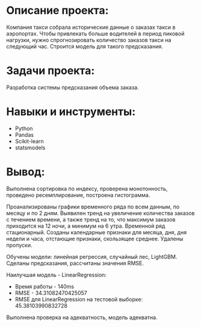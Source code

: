 # Описание проекта: #
Компания такси собрала исторические данные о заказах такси в аэропортах. Чтобы привлекать больше водителей в период пиковой нагрузки, нужно спрогнозировать количество заказов такси на следующий час. Строится модель для такого предсказания.

# Задачи проекта: #
Разработка системы предсказания объема заказа.

# Навыки и инструменты: #
* Python
* Pandas
* Scikit-learn
* statsmodels

# Вывод: #
Выполнена сортировка по индексу, проверена монотонность, проведено ресемплирование, построена гистограмма.

Проанализированы графики временного ряда по всем данным, по месяцу и по 2 дням. Выявилен тренд на увеличение количества заказов с течением времени, а также тренд на то, что максимум заказов приходится на 12 ночи, а минимум на 6 утра. Временной ряд стационарный. Созданы календарные признаки для месяца, дня, дня недели и часа, отстающие признаки, скользящее среднее. Удалены пропуски.

Обучены модели: линейная регрессия, случайный лес, LightGBM. Сделаны предсказания, рассчитаны значения RMSE.

Наилучшая модель - LinearRegression:

* Время работы - 140ms
* RMSE - 34.31082470425057
* RMSE для LinearRegression на тестовой выборке: 45.38103990832728

Выполнена проверка на адекватность, модель адекватна.

